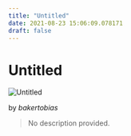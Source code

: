 ```yaml
---
title: "Untitled"
date: 2021-08-23 15:06:09.078171
draft: false
---
```


# Untitled

![Untitled](../images/8e4bd94e-044d-11ec-a753-1e00f30e0089.png)

by *bakertobias*



> No description provided.